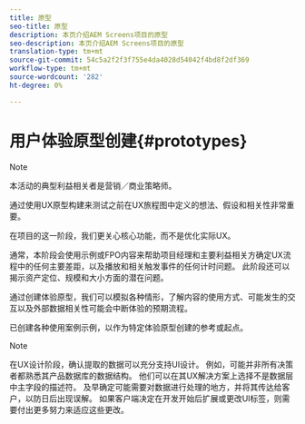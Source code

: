 ```yaml
---
title: 原型
seo-title: 原型
description: 本页介绍AEM Screens项目的原型
seo-description: 本页介绍AEM Screens项目的原型
translation-type: tm+mt
source-git-commit: 54c5a2f2f3f755e4da4028d54042f4bd8f2df369
workflow-type: tm+mt
source-wordcount: '282'
ht-degree: 0%

---
```



# 用户体验原型创建{#prototypes}

>[!NOTE]
>
>本活动的典型利益相关者是营销／商业策略师。

通过使用UX原型构建来测试之前在UX旅程图中定义的想法、假设和相关性非常重要。

在项目的这一阶段，我们更关心核心功能，而不是优化实际UX。

通常，本阶段会使用示例或FPO内容来帮助项目经理和主要利益相关方确定UX流程中的任何主要差距，以及播放和相关触发事件的任何计时问题。
此阶段还可以揭示资产定位、规模和大小方面的潜在问题。

通过创建体验原型，我们可以模拟各种情形，了解内容的使用方式、可能发生的交互以及外部数据相关性可能会中断体验的预期流程。

已创建各种使用案例示例，以作为特定体验原型创建的参考或起点。


>[!NOTE]
> 在UX设计阶段，确认提取的数据可以充分支持UI设计。
> 例如，可能并非所有决策者都熟悉其产品数据库的数据结构。 他们可以在其UX解决方案上选择不是数据层中主字段的描述符。 及早确定可能需要对数据进行处理的地方，并将其传达给客户，以防日后出现误解。 如果客户端决定在开发开始后扩展或更改UI标签，则需要付出更多努力来适应这些更改。
